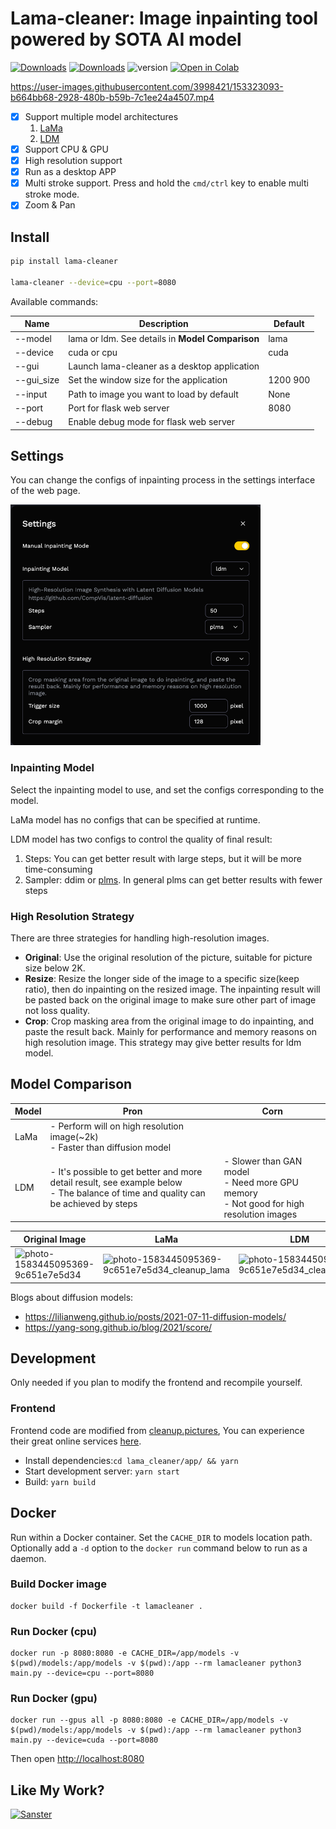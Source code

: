 # Lama-cleaner: Image inpainting tool powered by SOTA AI model

[![Downloads](https://pepy.tech/badge/lama-cleaner)](https://pepy.tech/project/lama-cleaner)
[![Downloads](https://pepy.tech/badge/lama-cleaner/month)](https://pepy.tech/project/lama-cleaner)
![version](https://img.shields.io/pypi/v/lama-cleaner)
<a href="https://colab.research.google.com/drive/1e3ZkAJxvkK3uzaTGu91N9TvI_Mahs0Wb?usp=sharing" target="_parent"><img src="https://colab.research.google.com/assets/colab-badge.svg" alt="Open in Colab"/></a>


https://user-images.githubusercontent.com/3998421/153323093-b664bb68-2928-480b-b59b-7c1ee24a4507.mp4

- [x] Support multiple model architectures
  1. [LaMa](https://github.com/saic-mdal/lama)
  1. [LDM](https://github.com/CompVis/latent-diffusion)
- [x] Support CPU & GPU
- [x] High resolution support
- [x] Run as a desktop APP
- [x] Multi stroke support. Press and hold the `cmd/ctrl` key to enable multi stroke mode.
- [x] Zoom & Pan

## Install

```bash
pip install lama-cleaner

lama-cleaner --device=cpu --port=8080
```

Available commands:

| Name       | Description                                      | Default  |
| ---------- | ------------------------------------------------ | -------- |
| --model    | lama or ldm. See details in **Model Comparison** | lama     |
| --device   | cuda or cpu                                      | cuda     |
| --gui      | Launch lama-cleaner as a desktop application     |          |
| --gui_size | Set the window size for the application          | 1200 900 |
| --input    | Path to image you want to load by default        | None     |
| --port     | Port for flask web server                        | 8080     |
| --debug    | Enable debug mode for flask web server           |          |

## Settings

You can change the configs of inpainting process in the settings interface of the web page.

<img src="./assets/settings.png" width="400px">

###  Inpainting Model

Select the inpainting model to use, and set the configs corresponding to the model.

LaMa model has no configs that can be specified at runtime. 

LDM model has two configs to control the quality of final result:
1. Steps: You can get better result with large steps, but it will be more time-consuming
2. Sampler: ddim or [plms](https://arxiv.org/abs/2202.09778). In general plms can get better results with fewer steps


### High Resolution Strategy

There are three strategies for handling high-resolution images.

- **Original**: Use the original resolution of the picture, suitable for picture size below 2K.
- **Resize**: Resize the longer side of the image to a specific size(keep ratio), then do inpainting on the resized image. 
The inpainting result will be pasted back on the original image to make sure other part of image not loss quality.
- **Crop**: Crop masking area from the original image to do inpainting, and paste the result back.
Mainly for performance and memory reasons on high resolution image. This strategy may give better results for ldm model.


## Model Comparison

| Model | Pron                                                                                                                                    | Corn                                                                                           |
|-------|-----------------------------------------------------------------------------------------------------------------------------------------|------------------------------------------------------------------------------------------------|
| LaMa  | - Perform will on high resolution image(~2k)<br/> - Faster than diffusion model                                                         |                                                                                                |
| LDM   | - It's possible to get better and more detail result, see example below<br/> - The balance of time and quality can be achieved by steps | - Slower than GAN model<br/> - Need more GPU memory<br/> - Not good for high resolution images |

| Original Image                                                                                                                            | LaMa                                                                                                                                                   | LDM                                                                                                                                                   |
| ----------------------------------------------------------------------------------------------------------------------------------------- | ------------------------------------------------------------------------------------------------------------------------------------------------------ | ----------------------------------------------------------------------------------------------------------------------------------------------------- |
| ![photo-1583445095369-9c651e7e5d34](https://user-images.githubusercontent.com/3998421/156923525-d6afdec3-7b98-403f-ad20-88ebc6eb8d6d.jpg) | ![photo-1583445095369-9c651e7e5d34_cleanup_lama](https://user-images.githubusercontent.com/3998421/156923620-a40cc066-fd4a-4d85-a29f-6458711d1247.png) | ![photo-1583445095369-9c651e7e5d34_cleanup_ldm](https://user-images.githubusercontent.com/3998421/156923652-0d06c8c8-33ad-4a42-a717-9c99f3268933.png) |

Blogs about diffusion models:

- https://lilianweng.github.io/posts/2021-07-11-diffusion-models/
- https://yang-song.github.io/blog/2021/score/

## Development

Only needed if you plan to modify the frontend and recompile yourself.

### Frontend

Frontend code are modified from [cleanup.pictures](https://github.com/initml/cleanup.pictures), You can experience their
great online services [here](https://cleanup.pictures/).

- Install dependencies:`cd lama_cleaner/app/ && yarn`
- Start development server: `yarn start`
- Build: `yarn build`

## Docker

Run within a Docker container. Set the `CACHE_DIR` to models location path. Optionally add a `-d` option to
the `docker run` command below to run as a daemon.

### Build Docker image

```
docker build -f Dockerfile -t lamacleaner .
```

### Run Docker (cpu)

```
docker run -p 8080:8080 -e CACHE_DIR=/app/models -v  $(pwd)/models:/app/models -v $(pwd):/app --rm lamacleaner python3 main.py --device=cpu --port=8080
```

### Run Docker (gpu)

```
docker run --gpus all -p 8080:8080 -e CACHE_DIR=/app/models -v $(pwd)/models:/app/models -v $(pwd):/app --rm lamacleaner python3 main.py --device=cuda --port=8080
```

Then open [http://localhost:8080](http://localhost:8080)

## Like My Work?

<a href="https://www.buymeacoffee.com/Sanster"> 
  <img height="50em" src="https://cdn.buymeacoffee.com/buttons/v2/default-blue.png" alt="Sanster" />
</a>
